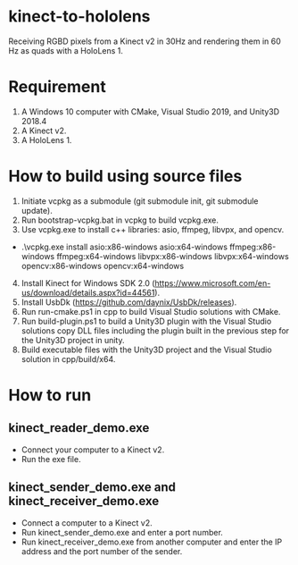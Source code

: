 # kinect-to-hololens
Receiving RGBD pixels from a Kinect v2 in 30Hz and rendering them in 60 Hz as quads with a HoloLens 1.

# Requirement
1. A Windows 10 computer with CMake, Visual Studio 2019, and Unity3D 2018.4
2. A Kinect v2.
3. A HoloLens 1.

# How to build using source files
1. Initiate vcpkg as a submodule (git submodule init, git submodule update).
2. Run bootstrap-vcpkg.bat in vcpkg to build vcpkg.exe.
3. Use vcpkg.exe to install c++ libraries: asio, ffmpeg, libvpx, and opencv.
- .\vcpkg.exe install asio:x86-windows asio:x64-windows ffmpeg:x86-windows ffmpeg:x64-windows libvpx:x86-windows libvpx:x64-windows opencv:x86-windows opencv:x64-windows
4. Install Kinect for Windows SDK 2.0 (https://www.microsoft.com/en-us/download/details.aspx?id=44561).
5. Install UsbDk (https://github.com/daynix/UsbDk/releases).
6. Run run-cmake.ps1 in cpp to build Visual Studio solutions with CMake.
7. Run build-plugin.ps1 to build a Unity3D plugin with the Visual Studio solutions copy DLL files including the plugin built in the previous step for the Unity3D project in unity.
8. Build executable files with the Unity3D project and the Visual Studio solution in cpp/build/x64.

# How to run
## kinect_reader_demo.exe
- Connect your computer to a Kinect v2.
- Run the exe file.

## kinect_sender_demo.exe and kinect_receiver_demo.exe
- Connect a computer to a Kinect v2.
- Run kinect_sender_demo.exe and enter a port number.
- Run kinect_receiver_demo.exe from another computer and enter the IP address and the port number of the sender.